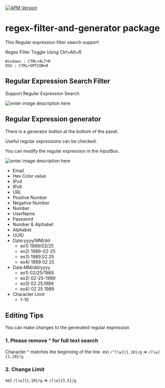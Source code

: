 [![APM Version](https://img.shields.io/apm/v/regex-filter-and-generator.svg)](https://atom.io/packages/regex-filter-and-generator)

# regex-filter-and-generator package

This Regular expression filter search support


Regex Filter Toggle Using Ctrl+Alt+R

```
Windows : CTRL+ALT+R
OSX : CTRL+OPTION+R
```

## Regular Expression Search Filter

Support Regular Expression Search.

![enter image description here](https://media.giphy.com/media/26xBvhezsaxD990hW/source.gif)

## Regular Expression generator

There is a generator button at the bottom of the panel.

Useful regular expressions can be checked.

You can modify the regular expression in the InputBox.

![enter image description here](https://media.giphy.com/media/d3mmMrL4OW8xGEpi/source.gif)

- Email
- Hex Color value
- IPv4
- IPv6
- URL
- Positive Number
- Negative Number
- Number
- UserName
- Password
- Number & Alphabet
- Alphabet
- UUID
- Date:yyyy/MM/dd
    - ex1) 1989/02/25
    - ex2) 1989-02-25
    - ex3) 1989.02.25
    - ex4) 1989 02 25
- Date:MM/dd/yyyy
    - ex1) 02/25/1989
    - ex2) 02-25-1989
    - ex3) 02.25.1989
    - ex4) 02 25 1989
- Character Limit
    - 1-10



## Editing Tips

You can make changes to the generated regular expression

### 1. Please remove ^ for full text search
Character ^ matches the beginning of the line.
ex) `/^[\w]{1,10}/g` => `/[\w]{1,10}/g`

### 2. Change Limit
ex) `/[\w]{1,10}/g` => `/[\w]{3,5}/g`
